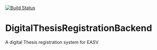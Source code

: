 [![Build Status](https://travis-ci.org/onero/DigitalThesisRegistrationBackend.svg?branch=master)](https://travis-ci.org/onero/DigitalThesisRegistrationBackend)

# DigitalThesisRegistrationBackend
A digital Thesis registration system for EASV
